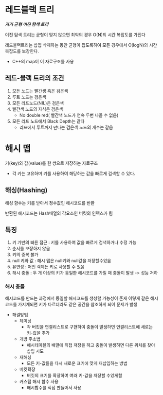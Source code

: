# 레드블랙 트리
***자가 균형 이진 탐색 트리*** 

이진 탐색 트리는 균형이 맞지 않으면 최악의 경우 O(N)의 시간 복잡도를 가진다

레드블랙트리는 삽입 삭제하는 동안 균형이 잡도록하여 모든 경우에서 O(logN)의 시간 복잡도를 보장한다.

- C++의 map이 이 자료구조를 사용

## 레드-블랙 트리의 조건
1. 모든 노드는 빨간생 혹은 검은색
2. 루트 노드는 검은색
3. 모든 리프노드(NIL)은 검은색
4. 빨간색 노드의 자식은 검은색
    - No double red( 빨간색 노드가 연속 두번 나올 수 없음)
5. 모든 리프 노드에서 Black Depth는 같다
    - 리프에서 루트까지 만나는 검은색 노드의 개수는 같음

# 해시 맵
키(key)와 값(value)를 한 쌍으로 저장하는 자료구조
- 각 키는 고유하며 키를 사용하여 해당하는 값을 빠르게 검색할 수 있다.

## 해싱(Hashing)
해싱 함수는 키를 받아서 정수값인 해시코드를 반환

반환된 해시코드는 Hash배열의 각요소인 버킷의 인덱스가 됨

## 특징
1. 키 기반의 빠른 접근 : 키를 사용하여 값을 빠르게 검색하거나 수정 가능
2. 순서를 보장하지 않음
3. 키의 중복 불가
4. null 키와 값 : 해시 맵은 null키와 null값을 저장할수있음
5. 유연성 : 어떤 객체든 키로 사용할 수 있음
6. 해시 충돌 : 두 개 이상의 키가 동일한 해시코드를 가질 때 충돌이 발생 -> 성능 저하

### 해시 충돌
해시코드를 만드는 과정에서 동일할 해시코드를 생성할 가능성이 존재
이렇게 같은 해시코드를 가지게되면 키가 다르더라도 같은 공간을 참조하게 되어 문제가 발생

- 해결방법
    - 체이닝
        - 각 버킷을 연결리스트로 구현하여 충돌이 발생하면 연결리스트에 새로는 키-값을 추가
    - 개방 주소법
        - 해시테이블의 배열에 직접 저장을 하고 충돌이 발생하면 다른 위치를 찾아 삽입 시도
    - 재해싱
        - 모든 키-값들을 다시 새로운 크기에 맞게 재삽입하는 방법
    - 버킷확장
        - 버킷의 크기를 확장하여 여러 키-값을 저장할 수있게함
    - 커스텀 해시 함수 사용
        - 해시합수를 직접 만들어서 사용
